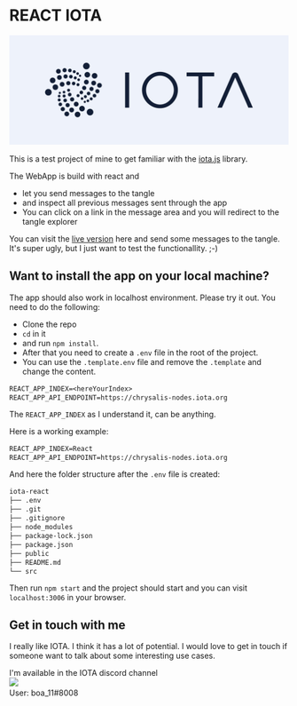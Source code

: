 # REACT IOTA

![IOTA-Logo](docs/iota-logo.jpg)

This is a test project of mine to get familiar with the [iota.js](https://github.com/iotaledger/iota.js) library.

The WebApp is build with react and

- let you send messages to the tangle
- and inspect all previous messages sent through the app
- You can click on a link in the message area and you will redirect to the tangle explorer

You can visit the [live version](https://iota-react.vercel.app/) here and send some messages to the tangle.
It's super ugly, but I just want to test the functionallity. ;-)

## Want to install the app on your local machine?

The app should also work in localhost environment.
Please try it out. You need to do the following:

- Clone the repo
- `cd` in it
- and run `npm install`.
- After that you need to create a `.env` file in the root of the project.
- You can use the `.template.env` file and remove the `.template` and change the content.

```
REACT_APP_INDEX=<hereYourIndex>
REACT_APP_API_ENDPOINT=https://chrysalis-nodes.iota.org
```

The `REACT_APP_INDEX` as I understand it, can be anything.

Here is a working example:

```
REACT_APP_INDEX=React
REACT_APP_API_ENDPOINT=https://chrysalis-nodes.iota.org
```

And here the folder structure after the `.env` file is created:

```
iota-react
├── .env
├── .git
├── .gitignore
├── node_modules
├── package-lock.json
├── package.json
├── public
├── README.md
└── src
```

Then run `npm start` and the project should start and you can visit `localhost:3006` in your browser.

## Get in touch with me

I really like IOTA. I think it has a lot of potential. I would love to get in touch if someone want to talk about some interesting use cases.

I'm available in the IOTA discord channel  
<a href="https://discord.iota.org/"><img src="https://img.shields.io/static/v1?style=for-the-badge&message=Discord&color=5865F2&logo=Discord&logoColor=FFFFFF&label=" /></a>  
User: boa_11#8008
